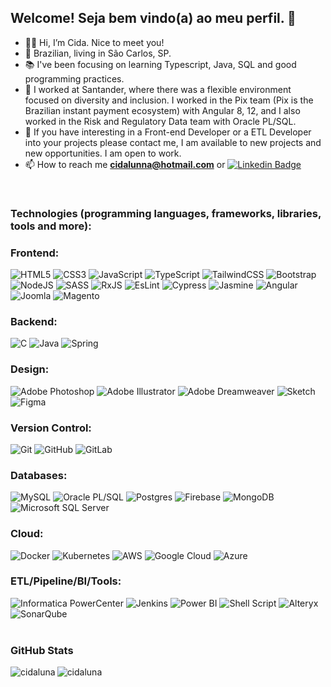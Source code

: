 ## Welcome! Seja bem vindo(a) ao meu perfil. 👋

- 👩‍🎓 Hi, I’m Cida. Nice to meet you! 
- 🏡 Brazilian, living in São Carlos, SP.
- 📚 I've been focusing on learning Typescript, Java, SQL and good programming practices.
- 💞️ I worked at Santander, where there was a flexible environment focused on diversity and inclusion. I worked in the Pix team (Pix is the Brazilian instant payment ecosystem) with Angular 8, 12, and I also worked in the Risk and Regulatory Data team with Oracle PL/SQL.
- 🤝 If you have interesting in a Front-end Developer or a ETL Developer into your projects please contact me, I am available to new projects and new opportunities. I am open to work.
- 📫 How to reach me **cidalunna@hotmail.com** or [![Linkedin Badge](https://img.shields.io/badge/-AparecidaLuna-blue?style=flat-square&logo=Linkedin&logoColor=white&link=https://www.linkedin.com/in/aparecidaluna/)](https://www.linkedin.com/in/aparecidaluna/)
<br>

### Technologies (programming languages, frameworks, libraries, tools and more):

### Frontend:
<div>
  <img loading="lazy" alt="HTML5" src="https://img.shields.io/badge/html5-black?style=for-the-badge&logo=html5&logoColor=white" target="_blank"/>
  <img loading="lazy" alt="CSS3" src="https://img.shields.io/badge/css3-black?style=for-the-badge&logo=css3&logoColor=white" target="_blank"/>
  <img loading="lazy" alt="JavaScript" src="https://img.shields.io/badge/javascript-black?style=for-the-badge&logo=javascript&logoColor=white" target="_blank"/>
  <img loading="lazy" alt="TypeScript" src="https://img.shields.io/badge/typescript-black?style=for-the-badge&logo=typescript&logoColor=white" target="_blank"/>
  <img loading="lazy" alt="TailwindCSS" src="https://img.shields.io/badge/tailwindcss-black?style=for-the-badge&logo=tailwind-css&logoColor=white" target="_blank"/>
  <img loading="lazy" alt="Bootstrap" src="https://img.shields.io/badge/bootstrap-black?style=for-the-badge&logo=bootstrap&logoColor=white" target="_blank"/>
  <img loading="lazy" alt="NodeJS" src="https://img.shields.io/badge/node.js-black?style=for-the-badge&logo=node-dot-js&logoColor=white" target="_blank"/>
  <img loading="lazy" alt="SASS" src="https://img.shields.io/badge/SASS-black?style=for-the-badge&logo=SASS&logoColor=white" target="_blank"/>
  <img loading="lazy" alt="RxJS" src="https://img.shields.io/badge/rxjs-black?style=for-the-badge&logo=reactivex&logoColor=white" target="_blank"/>
  <img loading="lazy" alt="EsLint" src="https://img.shields.io/badge/ESLint-black?style=for-the-badge&logo=eslint&logoColor=white" target="_blank"/>
  <img loading="lazy" alt="Cypress" src="https://img.shields.io/badge/-cypress-black?style=for-the-badge&logo=cypress&logoColor=white" target="_blank"/>
  <img loading="lazy" alt="Jasmine" src="https://img.shields.io/badge/jasmine-black?style=for-the-badge&logo=jasmine&logoColor=white" target="_blank"/>
  <img loading="lazy" alt="Angular" src="https://img.shields.io/badge/angular-black?style=for-the-badge&logo=angular&logoColor=white" target="_blank"/>
  <img loading="lazy" alt="Joomla" src="https://img.shields.io/badge/joomla-black?style=for-the-badge&logo=joomla&logoColor=white" target="_blank"/>
  <img loading="lazy" alt="Magento" src="https://img.shields.io/badge/magento-black?&style=for-the-badge&logo=magento&logoColor=white" target="_blank"/>
</div>

### Backend:
<div>
  <img loading="lazy" alt="C" src="https://img.shields.io/badge/c-black?style=for-the-badge&logo=c&logoColor=white" target="_blank"/>
  <img loading="lazy" alt="Java" src="https://img.shields.io/badge/java-black?style=for-the-badge&logo=java&logoColor=white" target="_blank"/>
  <img loading="lazy" alt="Spring" src="https://img.shields.io/badge/spring-black?style=for-the-badge&logo=spring&logoColor=white" target="_blank"/>
</div>

### Design:
<div>
  <img loading="lazy" alt="Adobe Photoshop" src="https://img.shields.io/badge/adobephotoshop-black?style=for-the-badge&logo=adobephotoshop&logoColor=white" target="_blank"/>
  <img loading="lazy" alt="Adobe Illustrator" src="https://img.shields.io/badge/adobeillustrator-black?style=for-the-badge&logo=adobeillustrator&logoColor=white" target="_blank"/>
  <img loading="lazy" alt="Adobe Dreamweaver" src="https://img.shields.io/badge/Adobe%20Dreamweaver-black?style=for-the-badge&logo=Adobe%20Dreamweaver&logoColor=white" target="_blank"/>
  <img loading="lazy" alt="Sketch" src="https://img.shields.io/badge/Canva-black?style=for-the-badge&logo=Canva&logoColor=white" target="_blank"/>
  <img loading="lazy" alt="Figma" src="https://img.shields.io/badge/figma-black?style=for-the-badge&logo=figma&logoColor=white" target="_blank"/>
</div>

### Version Control:
<div>
  <img loading="lazy" alt="Git" src="https://img.shields.io/badge/git-black?style=for-the-badge&logo=git&logoColor=white" target="_blank"/>
  <img loading="lazy" alt="GitHub" src="https://img.shields.io/badge/GitHub-black?style=for-the-badge&logo=github&logoColor=white" target="_blank"/>
  <img loading="lazy" alt="GitLab" src="https://img.shields.io/badge/GitLab-black?style=for-the-badge&logo=gitlab&logoColor=white" target="_blank"/>
</div>

### Databases:
<div>
  <img loading="lazy" alt="MySQL" src="https://img.shields.io/badge/MySQL-black?style=for-the-badge&logo=mysql&logoColor=white" target="_blank"/>
  <img loading="lazy" alt="Oracle PL/SQL" src="https://img.shields.io/badge/oracle-black?style=for-the-badge&logo=oracle&logoColor=white" target="_blank"/>
  <img loading="lazy" alt="Postgres" src="https://img.shields.io/badge/postgres-black?style=for-the-badge&logo=postgresql&logoColor=white" target="_blank"/>
  <img loading="lazy" alt="Firebase" src="https://img.shields.io/badge/firebase-black?style=for-the-badge&logo=firebase&logoColor=white" target="_blank"/>
  <img loading="lazy" alt="MongoDB" src="https://img.shields.io/badge/MongoDB-black?style=for-the-badge&logo=mongodb&logoColor=white" target="_blank"/>
  <img loading="lazy" alt="Microsoft SQL Server" src="https://img.shields.io/badge/Microsoft%20SQL%20Server-black?style=for-the-badge&logo=Microsoft-SQL-Server&logoColor=white" target="_blank"/>
</div>

### Cloud:
<div>
  <img loading="lazy" alt="Docker" src="https://img.shields.io/badge/docker-black?style=for-the-badge&logo=docker&logoColor=white" target="_blank"/>
  <img loading="lazy" alt="Kubernetes" src="https://img.shields.io/badge/kubernetes-black?style=for-the-badge&logo=kubernetes&logoColor=white" target="_blank"/>
  <img loading="lazy" alt="AWS" src="https://img.shields.io/badge/AWS-black?style=for-the-badge&logo=amazon-aws&logoColor=white" target="_blank"/>
  <img loading="lazy" alt="Google Cloud" src="https://img.shields.io/badge/GoogleCloud-black?style=for-the-badge&logo=google-cloud&logoColor=white" target="_blank"/>
  <img loading="lazy" alt="Azure" src="https://img.shields.io/badge/azure-black?style=for-the-badge&logo=azure-devops&logoColor=white" target="_blank"/>
</div>

### ETL/Pipeline/BI/Tools:
<div>
  <img loading="lazy" alt="Informatica PowerCenter" src="https://img.shields.io/badge/informatica-black?&style=for-the-badge&logo=informatica&logoColor=white" target="_blank"/>
  <img loading="lazy" alt="Jenkins" src="https://img.shields.io/badge/jenkins-black?style=for-the-badge&logo=jenkins&logoColor=white" target="_blank"/>
  <img loading="lazy" alt="Power BI" src="https://img.shields.io/badge/power_bi-black?style=for-the-badge&logo=powerbi&logoColor=white" target="_blank"/>
  <img loading="lazy" alt="Shell Script" src="https://img.shields.io/badge/shell_script-black?style=for-the-badge&logo=gnu-bash&logoColor=white" target="_blank"/>
  <img loading="lazy" alt="Alteryx" src="https://img.shields.io/badge/Alteryx-black?style=for-the-badge&logo=Alteryx&logoColor=white" target="_blank"/>
  <img loading="lazy" alt="SonarQube" src="https://img.shields.io/badge/SonarQube-black?style=for-the-badge&logo=sonarqube&logoColor=white" target="_blank"/>
</div><br>

### GitHub Stats
  
<p><img align="center" src="https://github-readme-stats.vercel.app/api?username=cidaluna&show_icons=true&locale=pt-BR" alt="cidaluna" /> <img align="left" src="https://github-readme-stats.vercel.app/api/top-langs?username=cidaluna&show_icons=true&locale=pt-BR&layout=compact" alt="cidaluna" /></p>
<br>

<!---cidaluna/cidaluna is a ✨ special ✨ repository because its `README.md` (this file) appears on your GitHub profile.
You can click the Preview link to take a look at your changes.
--->
